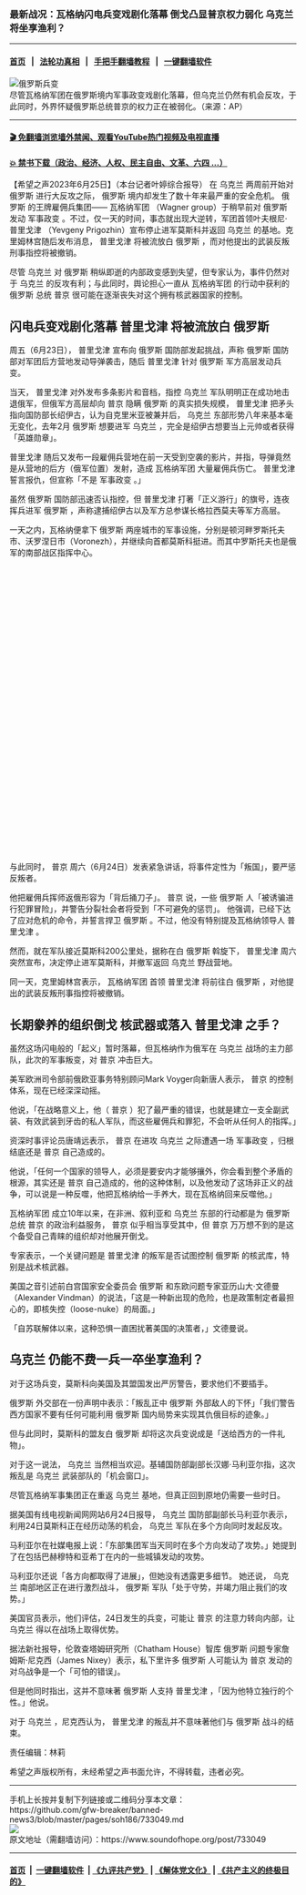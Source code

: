 ### 最新战况：瓦格纳闪电兵变戏剧化落幕 倒戈凸显普京权力弱化 乌克兰将坐享渔利？
------------------------

#### [首页](https://github.com/gfw-breaker/banned-news3/blob/master/README.md) &nbsp;&nbsp;|&nbsp;&nbsp; [法轮功真相](https://github.com/begood0513/basic/blob/master/README.md)  &nbsp;&nbsp;|&nbsp;&nbsp; [手把手翻墙教程](https://github.com/gfw-breaker/guides/wiki)  &nbsp;&nbsp;|&nbsp;&nbsp; [一键翻墙软件](https://github.com/gfw-breaker/nogfw/blob/master/README.md)  



<div><img alt="俄罗斯兵变" src="https://img.soundofhope.org/2023-06/1687702779393.jpeg"/>
<br/><figcaption class="caption">
 尽管瓦格纳军团在俄罗斯境内军事政变戏剧化落幕，但乌克兰仍然有机会反攻，于此同时，外界怀疑俄罗斯总统普京的权力正在被弱化。（来源：AP）
</figcaption></div><hr/>

#### [ 🎬  免翻墙浏览墙外禁闻、观看YouTube热门视频及电视直播](https://github.com/gfw-breaker/HelloWorld)

#### [ 💥  禁书下载（政治、经济、人权、民主自由、文革、六四 ...）](https://github.com/gfw-breaker/books/blob/master/README.md)

<div><div class="Content__Wrapper sc-1bvya0-0 elmmKw article_body" data-checkusr="" itemprop="articleBody">
 <div id="post_place_1">
 </div>
 <p class="meta-top">
  <span class="meta">
   【希望之声2023年6月25日】（本台记者叶婷综合报导）
  </span>
  在
  <ok href="/term/5128">
   乌克兰
  </ok>
  两周前开始对
  <ok href="/term/1150">
   俄罗斯
  </ok>
  进行大反攻之际，
  <ok href="/term/1150">
   俄罗斯
  </ok>
  境内却发生了数十年来最严重的安全危机。
  <ok href="/term/1150">
   俄罗斯
  </ok>
  的王牌雇佣兵集团——
  <ok href="/term/884267">
   瓦格纳军团
  </ok>
  （Wagner group）于稍早前对
  <ok href="/term/1150">
   俄罗斯
  </ok>
  发动
  <ok href="/term/48538">
   军事政变
  </ok>
  。不过，仅一天的时间，事态就出现大逆转，军团首领叶夫根尼·
  <ok href="/term/870125">
   普里戈津
  </ok>
  （Yevgeny Prigozhin）宣布停止进军莫斯科并返回
  <ok href="/term/5128">
   乌克兰
  </ok>
  的基地。克里姆林宫随后发布消息，
  <ok href="/term/870125">
   普里戈津
  </ok>
  将被流放白
  <ok href="/term/1150">
   俄罗斯
  </ok>
  ，而对他提出的武装反叛刑事指控将被撤销。
 </p>
 <p>
  尽管
  <ok href="/term/5128">
   乌克兰
  </ok>
  对
  <ok href="/term/1150">
   俄罗斯
  </ok>
  稍纵即逝的内部政变感到失望，但专家认为，事件仍然对于
  <ok href="/term/5128">
   乌克兰
  </ok>
  的反攻有利；与此同时，舆论担心一直从
  <ok href="/term/884267">
   瓦格纳军团
  </ok>
  的行动中获利的
  <ok href="/term/1150">
   俄罗斯
  </ok>
  总统
  <ok href="/term/6470">
   普京
  </ok>
  很可能在逐渐丧失对这个拥有核武器国家的控制。
 </p>
 <h2>
  <strong>
   闪电兵变戏剧化落幕
   <ok href="/term/870125">
    普里戈津
   </ok>
   将被流放白
   <ok href="/term/1150">
    俄罗斯
   </ok>
  </strong>
 </h2>
 <p>
  周五（6月23日），
  <ok href="/term/870125">
   普里戈津
  </ok>
  宣布向
  <ok href="/term/1150">
   俄罗斯
  </ok>
  国防部发起挑战，声称
  <ok href="/term/1150">
   俄罗斯
  </ok>
  国防部对军团后方营地发动导弹袭击，随后
  <ok href="/term/870125">
   普里戈津
  </ok>
  针对
  <ok href="/term/1150">
   俄罗斯
  </ok>
  军方高层发动兵变。
 </p>
 <p>
  当天，
  <ok href="/term/870125">
   普里戈津
  </ok>
  对外发布多条影片和音档，指控
  <ok href="/term/5128">
   乌克兰
  </ok>
  军队明明正在成功地击退俄军，但俄军方高层却向
  <ok href="/term/6470">
   普京
  </ok>
  隐瞒
  <ok href="/term/1150">
   俄罗斯
  </ok>
  的真实损失规模，
  <ok href="/term/870125">
   普里戈津
  </ok>
  把矛头指向国防部长绍伊古，认为自克里米亚被兼并后，
  <ok href="/term/5128">
   乌克兰
  </ok>
  东部形势八年来基本毫无变化，去年2月
  <ok href="/term/1150">
   俄罗斯
  </ok>
  想要进军
  <ok href="/term/5128">
   乌克兰
  </ok>
  ，完全是绍伊古想要当上元帅或者获得「英雄勋章」。
 </p>
 <p>
  <ok href="/term/870125">
   普里戈津
  </ok>
  随后又发布一段雇佣兵营地在前一天受到空袭的影片，并指，导弹竟然是从营地的后方（俄军位置）发射，造成
  <ok href="/term/884267">
   瓦格纳军团
  </ok>
  大量雇佣兵伤亡。
  <ok href="/term/870125">
   普里戈津
  </ok>
  誓言报仇，但宣称「不是
  <ok href="/term/48538">
   军事政变
  </ok>
  。」
 </p>
 <p>
  虽然
  <ok href="/term/1150">
   俄罗斯
  </ok>
  国防部迅速否认指控，但
  <ok href="/term/870125">
   普里戈津
  </ok>
  打著「正义游行」的旗号，连夜挥兵进军
  <ok href="/term/1150">
   俄罗斯
  </ok>
  ，声称逮捕绍伊古以及军方总参谋长格拉西莫夫等军方高层。
 </p>
 <p>
  一天之内，瓦格纳便拿下
  <ok href="/term/1150">
   俄罗斯
  </ok>
  两座城市的军事设施，分别是顿河畔罗斯托夫市、沃罗涅日市（Voronezh），并继续向首都莫斯科挺进。而其中罗斯托夫也是俄军的南部战区指挥中心。
 </p>
 <div class="soh-embed">
  <div class="soh-embed-inner">
   <div class="iframely-twitter iframely-app iframely-embed" style="max-width: 550px;">
    <div class="iframely-responsive" style="padding-bottom: 100%;">
    </div>
   </div>
  </div>
 </div>
 <p>
  与此同时，
  <ok href="/term/6470">
   普京
  </ok>
  周六（6月24日）发表紧急讲话，将事件定性为「叛国」，要严惩反叛者。
 </p>
 <p>
  他把雇佣兵挥师返俄形容为「背后捅刀子」。
  <ok href="/term/6470">
   普京
  </ok>
  说，一些
  <ok href="/term/1150">
   俄罗斯
  </ok>
  人「被诱骗进行犯罪冒险」，并警告分裂社会者将受到「不可避免的惩罚」。 他强调，已经下达了应对危机的命令，并誓言捍卫
  <ok href="/term/1150">
   俄罗斯
  </ok>
  。不过，他没有特别提及瓦格纳领导人
  <ok href="/term/870125">
   普里戈津
  </ok>
  。
 </p>
 <p>
  然而，就在军队接近莫斯科200公里处，据称在白
  <ok href="/term/1150">
   俄罗斯
  </ok>
  斡旋下，
  <ok href="/term/870125">
   普里戈津
  </ok>
  周六突然宣布，决定停止进军莫斯科，并撤军返回
  <ok href="/term/5128">
   乌克兰
  </ok>
  野战营地。
 </p>
 <p>
  同一天，克里姆林宫表示，
  <ok href="/term/884267">
   瓦格纳军团
  </ok>
  首领
  <ok href="/term/870125">
   普里戈津
  </ok>
  将前往白
  <ok href="/term/1150">
   俄罗斯
  </ok>
  ，对他提出的武装反叛刑事指控将被撤销。
 </p>
 <h2>
  <strong>
   长期豢养的组织倒戈 核武器或落入
   <ok href="/term/870125">
    普里戈津
   </ok>
   之手？
  </strong>
 </h2>
 <p>
  虽然这场闪电般的「起义」暂时落幕，但瓦格纳作为俄军在
  <ok href="/term/5128">
   乌克兰
  </ok>
  战场的主力部队，此次的军事叛变，对
  <ok href="/term/6470">
   普京
  </ok>
  冲击巨大。
 </p>
 <p>
  美军欧洲司令部前俄欧亚事务特别顾问Mark Voyger向新唐人表示，
  <ok href="/term/6470">
   普京
  </ok>
  的控制体系，现在已经深深动摇。
 </p>
 <p>
  他说，「在战略意义上，他（
  <ok href="/term/6470">
   普京
  </ok>
  ）犯了最严重的错误，也就是建立一支全副武装、有效武装到牙齿的私人军队，而这些雇佣兵和罪犯，不会听从任何人的指挥。」
 </p>
 <p>
  资深时事评论员唐靖远表示，
  <ok href="/term/6470">
   普京
  </ok>
  在进攻
  <ok href="/term/5128">
   乌克兰
  </ok>
  之际遭遇一场
  <ok href="/term/48538">
   军事政变
  </ok>
  ，归根结底还是
  <ok href="/term/6470">
   普京
  </ok>
  自己造成的。
 </p>
 <p>
  他说，「任何一个国家的领导人，必须是要安内才能够攘外，你会看到整个矛盾的根源，其实还是
  <ok href="/term/6470">
   普京
  </ok>
  自己造成的，他的这种体制，以及他发动了这场非正义的战争，可以说是一种反噬，他把瓦格纳给一手养大，现在瓦格纳回来反噬他。」
 </p>
 <p>
  <ok href="/term/884267">
   瓦格纳军团
  </ok>
  成立10年以来，在非洲、叙利亚和
  <ok href="/term/5128">
   乌克兰
  </ok>
  东部的行动都是为
  <ok href="/term/1150">
   俄罗斯
  </ok>
  总统
  <ok href="/term/6470">
   普京
  </ok>
  的政治利益服务，
  <ok href="/term/6470">
   普京
  </ok>
  似乎相当享受其中，但
  <ok href="/term/6470">
   普京
  </ok>
  万万想不到的是这个备受自己青睐的组织却对他展开倒戈。
 </p>
 <p>
  专家表示，一个关键问题是
  <ok href="/term/870125">
   普里戈津
  </ok>
  的叛军是否试图控制
  <ok href="/term/1150">
   俄罗斯
  </ok>
  的核武库，特别是战术核武器。
 </p>
 <p>
  美国之音引述前白宫国家安全委员会
  <ok href="/term/1150">
   俄罗斯
  </ok>
  和东欧问题专家亚历山大·文德曼（Alexander Vindman）的说法，「这是一种新出现的危险，也是政策制定者最担心的，即核失控（loose-nuke）的局面。」
 </p>
 <p>
  「自苏联解体以来，这种恐惧一直困扰著美国的决策者，」文德曼说。
 </p>
 <h2>
  <strong>
   <ok href="/term/5128">
    乌克兰
   </ok>
   仍能不费一兵一卒坐享渔利？
  </strong>
 </h2>
 <p>
  对于这场兵变，莫斯科向美国及其盟国发出严厉警告，要求他们不要插手。
 </p>
 <p>
  <ok href="/term/1150">
   俄罗斯
  </ok>
  外交部在一份声明中表示：「叛乱正中
  <ok href="/term/1150">
   俄罗斯
  </ok>
  外部敌人的下怀」「我们警告西方国家不要有任何可能利用
  <ok href="/term/1150">
   俄罗斯
  </ok>
  国内局势来实现其仇俄目标的迹象。」
 </p>
 <p>
  但与此同时，莫斯科的盟友白
  <ok href="/term/1150">
   俄罗斯
  </ok>
  却将这次兵变说成是「送给西方的一件礼物」。
 </p>
 <p>
  对于这一说法，
  <ok href="/term/5128">
   乌克兰
  </ok>
  当然相当欢迎。基辅国防部副部长汉娜·马利亚尔指，这次叛乱是
  <ok href="/term/5128">
   乌克兰
  </ok>
  武装部队的「机会窗口」。
 </p>
 <p>
  尽管瓦格纳军事集团正在重返
  <ok href="/term/5128">
   乌克兰
  </ok>
  基地，但真正回到原地仍需要一些时日。
 </p>
 <p>
  据美国有线电视新闻网网站6月24日报导，
  <ok href="/term/5128">
   乌克兰
  </ok>
  国防部副部长马利亚尔表示，利用24日莫斯科正在经历动荡的机会，
  <ok href="/term/5128">
   乌克兰
  </ok>
  军队在多个方向同时发起反攻。
 </p>
 <p>
  马利亚尔在社媒电报上说：「东部集团军当天同时在多个方向发动了攻势。」她提到了在包括巴赫穆特和亚希丁在内的一些城镇发动的攻势。
 </p>
 <p>
  马利亚尔还说「各方向都取得了进展」，但她没有透露更多细节。 她还说，
  <ok href="/term/5128">
   乌克兰
  </ok>
  南部地区正在进行激烈战斗，
  <ok href="/term/1150">
   俄罗斯
  </ok>
  军队「处于守势，并竭力阻止我们的攻势。」
 </p>
 <p>
  美国官员表示，他们评估，24日发生的兵变，可能让
  <ok href="/term/6470">
   普京
  </ok>
  的注意力转向内部，让
  <ok href="/term/5128">
   乌克兰
  </ok>
  得以在战场上取得优势。
 </p>
 <p>
  据法新社报导，伦敦查塔姆研究所（Chatham House）智库
  <ok href="/term/1150">
   俄罗斯
  </ok>
  问题专家詹姆斯·尼克西（James Nixey）表示，私下里许多
  <ok href="/term/1150">
   俄罗斯
  </ok>
  人可能认为
  <ok href="/term/6470">
   普京
  </ok>
  发动的对乌战争是一个「可怕的错误」。
 </p>
 <p>
  但是他同时指出，这并不意味著
  <ok href="/term/1150">
   俄罗斯
  </ok>
  人支持
  <ok href="/term/870125">
   普里戈津
  </ok>
  ，「因为他特立独行的个性。」他说。
 </p>
 <p>
  对于
  <ok href="/term/5128">
   乌克兰
  </ok>
  ，尼克西认为，
  <ok href="/term/870125">
   普里戈津
  </ok>
  的叛乱并不意味著他们与
  <ok href="/term/1150">
   俄罗斯
  </ok>
  战斗的结束。
 </p>
 <p class="meta-btm">
  责任编辑：林莉
 </p>
 <p class="meta-btm">
  希望之声版权所有，未经希望之声书面允许，不得转载，违者必究。
 </p>
</div>
</div>
<hr/>
手机上长按并复制下列链接或二维码分享本文章：<br/>
https://github.com/gfw-breaker/banned-news3/blob/master/pages/soh186/733049.md <br/>
<a href='https://github.com/gfw-breaker/banned-news3/blob/master/pages/soh186/733049.md'><img src='https://github.com/gfw-breaker/banned-news3/blob/master/pages/soh186/733049.md.png'/></a> <br/>
原文地址（需翻墙访问）：https://www.soundofhope.org/post/733049


------------------------
#### [首页](https://github.com/gfw-breaker/banned-news3/blob/master/README.md) &nbsp;|&nbsp; [一键翻墙软件](https://github.com/gfw-breaker/nogfw/blob/master/README.md) &nbsp;| [《九评共产党》](https://github.com/gfw-breaker/9ping.md/blob/master/README.md#九评之一评共产党是什么) | [《解体党文化》](https://github.com/gfw-breaker/jtdwh.md/blob/master/README.md) | [《共产主义的终极目的》](https://github.com/gfw-breaker/gczydzjmd.md/blob/master/README.md)


<img src='http://gfw-breaker.win/banned-news3/pages/soh186/733049.md' width='0px' height='0px'/>
